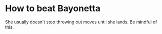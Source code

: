 # How to beat Bayonetta 

She usually doesn't stop throwing out moves until she lands. Be mindful of this.
